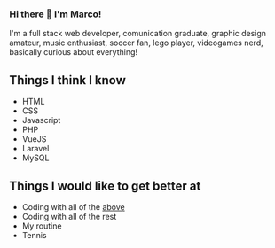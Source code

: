 ### Hi there 👋 I'm Marco!
I'm a full stack web developer, comunication graduate, graphic design amateur, music enthusiast, soccer fan, lego player, videogames nerd, basically curious about everything!

## Things I think I know
- HTML
- CSS
- Javascript
- PHP
- VueJS
- Laravel
- MySQL

## Things I would like to get better at
- Coding with all of the [above](#things-i-think-i-know)
- Coding with all of the rest
- My routine
- Tennis



<!--
**MarcoSandri/MarcoSandri** is a ✨ _special_ ✨ repository because its `README.md` (this file) appears on your GitHub profile.

Here are some ideas to get you started:

- 🔭 I’m currently working on ...
- 🌱 I’m currently learning ...
- 👯 I’m looking to collaborate on ...
- 🤔 I’m looking for help with ...
- 💬 Ask me about ...
- 📫 How to reach me: ...
- 😄 Pronouns: ...
- ⚡ Fun fact: ...
-->

